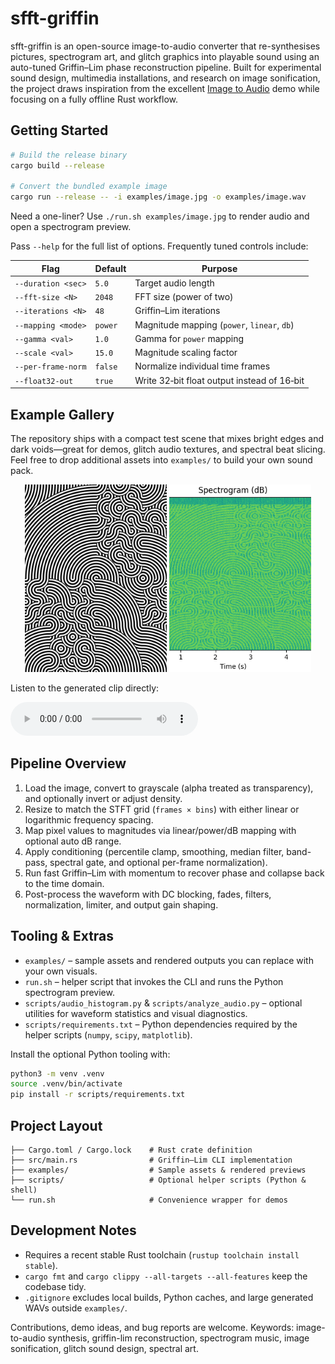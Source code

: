 # sfft-griffin

sfft-griffin is an open-source image-to-audio converter that re-synthesises pictures, spectrogram art, and glitch graphics into playable sound using an auto-tuned Griffin–Lim phase reconstruction pipeline. Built for experimental sound design, multimedia installations, and research on image sonification, the project draws inspiration from the excellent [Image to Audio](https://nsspot.herokuapp.com/imagetoaudio/) demo while focusing on a fully offline Rust workflow.

## Getting Started

```bash
# Build the release binary
cargo build --release

# Convert the bundled example image
cargo run --release -- -i examples/image.jpg -o examples/image.wav
```

Need a one-liner? Use `./run.sh examples/image.jpg` to render audio and open a spectrogram preview.

Pass `--help` for the full list of options. Frequently tuned controls include:

| Flag | Default | Purpose |
| ---- | ------- | ------- |
| `--duration <sec>` | `5.0` | Target audio length |
| `--fft-size <N>` | `2048` | FFT size (power of two) |
| `--iterations <N>` | `48` | Griffin–Lim iterations |
| `--mapping <mode>` | `power` | Magnitude mapping (`power`, `linear`, `db`) |
| `--gamma <val>` | `1.0` | Gamma for `power` mapping |
| `--scale <val>` | `15.0` | Magnitude scaling factor |
| `--per-frame-norm` | `false` | Normalize individual time frames |
| `--float32-out` | `true` | Write 32‑bit float output instead of 16‑bit |

## Example Gallery

The repository ships with a compact test scene that mixes bright edges and dark voids—great for demos, glitch audio textures, and spectral beat slicing. Feel free to drop additional assets into `examples/` to build your own sound pack.

<div align="center">
  <img src="examples/image.jpg" alt="Source spectrogram artwork" width="45%" style="height: 300px; object-fit: cover;" />
  <img src="examples/output_histogram.png" alt="Spectrogram preview rendered from the output audio" width="45%" style="height: 300px; object-fit: cover;" />
</div>

Listen to the generated clip directly:

<audio controls>
  <source src="examples/image.wav" type="audio/wav" />
  Your browser does not support the audio element.
</audio>

## Pipeline Overview

1. Load the image, convert to grayscale (alpha treated as transparency), and optionally invert or adjust density.
2. Resize to match the STFT grid (`frames × bins`) with either linear or logarithmic frequency spacing.
3. Map pixel values to magnitudes via linear/power/dB mapping with optional auto dB range.
4. Apply conditioning (percentile clamp, smoothing, median filter, band-pass, spectral gate, and optional per-frame normalization).
5. Run fast Griffin–Lim with momentum to recover phase and collapse back to the time domain.
6. Post-process the waveform with DC blocking, fades, filters, normalization, limiter, and output gain shaping.

## Tooling & Extras

- `examples/` – sample assets and rendered outputs you can replace with your own visuals.
- `run.sh` – helper script that invokes the CLI and runs the Python spectrogram preview.
- `scripts/audio_histogram.py` & `scripts/analyze_audio.py` – optional utilities for waveform statistics and visual diagnostics.
- `scripts/requirements.txt` – Python dependencies required by the helper scripts (`numpy`, `scipy`, `matplotlib`).

Install the optional Python tooling with:

```bash
python3 -m venv .venv
source .venv/bin/activate
pip install -r scripts/requirements.txt
```

## Project Layout

```
├── Cargo.toml / Cargo.lock    # Rust crate definition
├── src/main.rs                # Griffin–Lim CLI implementation
├── examples/                  # Sample assets & rendered previews
├── scripts/                   # Optional helper scripts (Python & shell)
└── run.sh                     # Convenience wrapper for demos
```

## Development Notes

- Requires a recent stable Rust toolchain (`rustup toolchain install stable`).
- `cargo fmt` and `cargo clippy --all-targets --all-features` keep the codebase tidy.
- `.gitignore` excludes local builds, Python caches, and large generated WAVs outside `examples/`.

Contributions, demo ideas, and bug reports are welcome. Keywords: image-to-audio synthesis, griffin-lim reconstruction, spectrogram music, image sonification, glitch sound design, spectral art.
